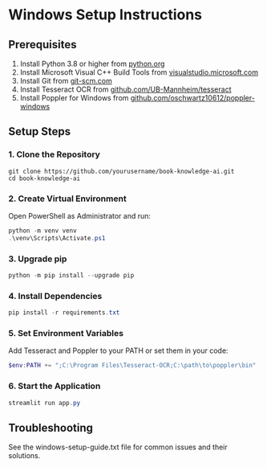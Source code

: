 # Windows Setup Instructions

## Prerequisites
1. Install Python 3.8 or higher from [python.org](https://www.python.org/downloads/)
2. Install Microsoft Visual C++ Build Tools from [visualstudio.microsoft.com](https://visualstudio.microsoft.com/visual-cpp-build-tools/)
3. Install Git from [git-scm.com](https://git-scm.com/download/win)
4. Install Tesseract OCR from [github.com/UB-Mannheim/tesseract](https://github.com/UB-Mannheim/tesseract/wiki)
5. Install Poppler for Windows from [github.com/oschwartz10612/poppler-windows](https://github.com/oschwartz10612/poppler-windows/releases/)

## Setup Steps

### 1. Clone the Repository
```
git clone https://github.com/yourusername/book-knowledge-ai.git
cd book-knowledge-ai
```

### 2. Create Virtual Environment
Open PowerShell as Administrator and run:
```powershell
python -m venv venv
.\venv\Scripts\Activate.ps1
```

### 3. Upgrade pip
```powershell
python -m pip install --upgrade pip
```

### 4. Install Dependencies
```powershell
pip install -r requirements.txt
```

### 5. Set Environment Variables
Add Tesseract and Poppler to your PATH or set them in your code:
```powershell
$env:PATH += ";C:\Program Files\Tesseract-OCR;C:\path\to\poppler\bin"
```

### 6. Start the Application
```powershell
streamlit run app.py
```

## Troubleshooting
See the windows-setup-guide.txt file for common issues and their solutions.